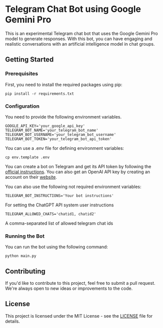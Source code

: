 # Telegram Chat Bot using Google Gemini Pro 
 
This is an experimental Telegram chat bot that uses the Google Gemini Pro model to generate responses. With this bot, 
you can have engaging and realistic conversations with an artificial intelligence model in chat groups. 
 
## Getting Started 
 
### Prerequisites 
 
First, you need to install the required packages using pip:
```shell
pip install -r requirements.txt
```
### Configuration 
 
You need to provide the following environment variables.

```
GOOGLE_API_KEY='your_google_api_key'
TELEGRAM_BOT_NAME='your_telegram_bot_name'
TELEGRAM_BOT_USERNAME='your_telegram_bot_username'
TELEGRAM_BOT_TOKEN='your_telegram_bot_api_token'
```

You can use a .env file for defining environment variables:

```shell
cp env.template .env
```

You can create a bot on Telegram and get its API token by following the [official instructions](https://core.telegram.org/bots#how-do-i-create-a-bot). You can also get an OpenAI API key by creating an account on their [website](https://platform.openai.com/signup/).

You can also use the following not required environment variables:

```
TELEGRAM_BOT_INSTRUCTIONS='Your bot instructions'
```
For setting the ChatGPT API system user instructions

```
TELEGRAM_ALLOWED_CHATS='chatid1, chatid2'
```
A comma-separated list of allowed telegram chat ids

### Running the Bot 
 
You can run the bot using the following command:
```
python main.py
```

## Contributing 
 
If you'd like to contribute to this project, feel free to submit a pull request. We're always open to new ideas or improvements to the code.  
 
## License 
 
This project is licensed under the MIT License - see the [LICENSE](LICENSE) file for details.